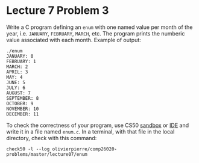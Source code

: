 # Lecture 7 Problem 3

Write a C program defining an `enum` with one named value per month of the
year, i.e. `JANUARY`, `FEBRUARY`, `MARCH`, etc. The program prints the numberic
value associated with each month. Example of output:

```shell
./enum
JANUARY: 0
FEBRUARY: 1
MARCH: 2
APRIL: 3
MAY: 4
JUNE: 5
JULY: 6
AUGUST: 7
SEPTEMBER: 8
OCTOBER: 9
NOVEMBER: 10
DECEMBER: 11
```

To check the correctness of your program, use CS50 [sandbox](sandbox.cs50.io)
or [IDE](ide.cs50.io) and write it in a file named `enum.c`. In a terminal,
with that file in the local directory, check with this command:
```shell
check50 -l --log olivierpierre/comp26020-problems/master/lecture07/enum
```
